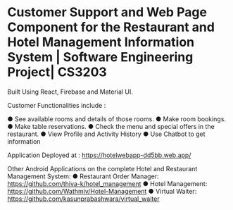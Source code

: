 # Customer Support and Web Page Component for the Restaurant and Hotel Management Information System | Software Engineering Project| CS3203

Built Using React, Firebase and Material UI.

Customer Functionalities include :

● See available rooms and details of those rooms.
● Make room bookings.
● Make table reservations.
● Check the menu and special offers in the restaurant.
● View Profile and Activity History
● Use Chatbot to get information

Application Deployed at : https://hotelwebapp-dd5bb.web.app/

Other Android Applications on the complete Hotel and Restaurant Management System:
● Restaurant Order Manager: https://github.com/thiva-k/hotel_management
● Hotel Management: https://github.com/Wathmiv/Hotel-Management
● Virtual Waiter: https://github.com/kasunprabashwara/virtual_waiter
